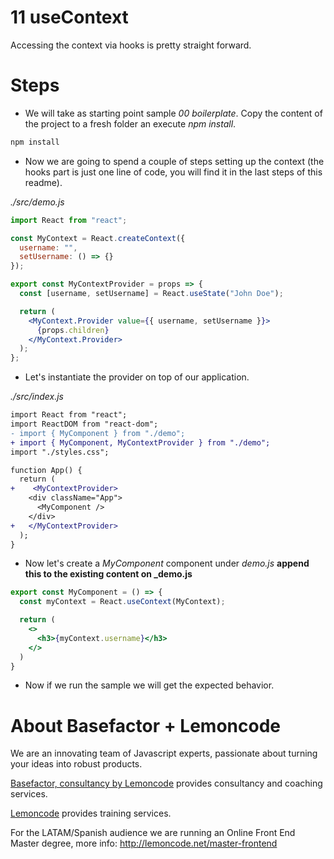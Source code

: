 # 11 useContext

Accessing the context via hooks is pretty straight forward.

# Steps

- We will take as starting point sample _00 boilerplate_. Copy the content of the
  project to a fresh folder an execute _npm install_.

```bash
npm install
```

- Now we are going to spend a couple of steps setting up the context (the hooks part is just
one line of code, you will find it in the last steps of this readme).

_./src/demo.js_

```jsx
import React from "react";

const MyContext = React.createContext({
  username: "",
  setUsername: () => {}
});

export const MyContextProvider = props => {
  const [username, setUsername] = React.useState("John Doe");

  return (
    <MyContext.Provider value={{ username, setUsername }}>
      {props.children}
    </MyContext.Provider>
  );
};
```

- Let's instantiate the provider on top of our application.

_./src/index.js_

```diff
import React from "react";
import ReactDOM from "react-dom";
- import { MyComponent } from "./demo";
+ import { MyComponent, MyContextProvider } from "./demo";
import "./styles.css";

function App() {
  return (
+    <MyContextProvider>
    <div className="App">
      <MyComponent />
    </div>
+   </MyContextProvider>
  );
}
```

- Now let's create a _MyComponent_ component under _demo.js_
**append this to the existing content on _demo.js**

```jsx
export const MyComponent = () => {
  const myContext = React.useContext(MyContext);

  return (
    <>
      <h3>{myContext.username}</h3>
    </>
  )
}
```

- Now if we run the sample we will get the expected behavior.

# About Basefactor + Lemoncode

We are an innovating team of Javascript experts, passionate about turning your ideas into robust products.

[Basefactor, consultancy by Lemoncode](http://www.basefactor.com) provides consultancy and coaching services.

[Lemoncode](http://lemoncode.net/services/en/#en-home) provides training services.

For the LATAM/Spanish audience we are running an Online Front End Master degree, more info: http://lemoncode.net/master-frontend
